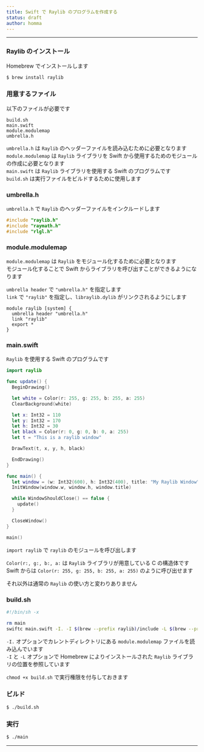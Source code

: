 ```yaml
---
title: Swift で Raylib のプログラムを作成する
status: draft
author: homma
---
```


--------------------------------------------------------------------------------

### Raylib のインストール

Homebrew でインストールします

````sh
$ brew install raylib
````

### 用意するファイル

以下のファイルが必要です

````
build.sh
main.swift
module.modulemap
umbrella.h
````

`umbrella.h` は `Raylib` のヘッダーファイルを読み込むために必要となります  
`module.modulemap` は `Raylib` ライブラリを Swift から使用するためのモジュールの作成に必要となります  
`main.swift` は `Raylib` ライブラリを使用する Swift のプログラムです  
`build.sh` は実行ファイルをビルドするために使用します

### umbrella.h

`umbrella.h` で `Raylib` のヘッダーファイルをインクルードします

````c
#include "raylib.h"
#include "raymath.h"
#include "rlgl.h"
````

### module.modulemap

`module.modulemap` は `Raylib` をモジュール化するために必要となります  
モジュール化することで Swift からライブラリを呼び出すことができるようになります

`umbrella header` で `"umbrella.h"` を指定します  
`link` で `"raylib"` を指定し、`libraylib.dylib` がリンクされるようにします

````
module raylib [system] {
  umbrella header "umbrella.h"
  link "raylib"
  export *
}
````

### main.swift

`Raylib` を使用する Swift のプログラムです

````swift
import raylib

func update() {
  BeginDrawing()

  let white = Color(r: 255, g: 255, b: 255, a: 255)
  ClearBackground(white)

  let x: Int32 = 110
  let y: Int32 = 170
  let h: Int32 = 30
  let black = Color(r: 0, g: 0, b: 0, a: 255)
  let t = "This is a raylib window"

  DrawText(t, x, y, h, black)

  EndDrawing()
}

func main() {
  let window = (w: Int32(600), h: Int32(400), title: "My Raylib Window")
  InitWindow(window.w, window.h, window.title)

  while WindowShouldClose() == false {
    update()
  }

  CloseWindow()
}

main()
````

`import raylib` で `raylib` のモジュールを呼び出します

`Color(r:, g:, b:, a:` は `Raylib` ライブラリが用意している C の構造体です  
Swift からは `Color(r: 255, g: 255, b: 255, a: 255)` のように呼び出せます

それ以外は通常の `Raylib` の使い方と変わりありません

### build.sh

````sh
#!/bin/sh -x

rm main
swiftc main.swift -I. -I $(brew --prefix raylib)/include -L $(brew --prefix raylib)/lib
````

`-I.` オプションでカレントディレクトリにある `module.modulemap` ファイルを読み込んでいます  
`-I` と `-L` オプションで Homebrew によりインストールされた `Raylib` ライブラリの位置を参照しています

`chmod +x build.sh` で実行権限を付与しておきます

### ビルド

````sh
$ ./build.sh
````

### 実行

````sh
$ ./main
````

--------------------------------------------------------------------------------
